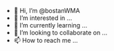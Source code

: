 - 👋 Hi, I’m @bostanWMA
- 👀 I’m interested in ...
- 🌱 I’m currently learning ...
- 💞️ I’m looking to collaborate on ...
- 📫 How to reach me ...

<!---
bostanWMA/bostanWMA is a ✨ special ✨ repository because its `README.md` (this file) appears on your GitHub profile.
You can click the Preview link to take a look at your changes.
--->
